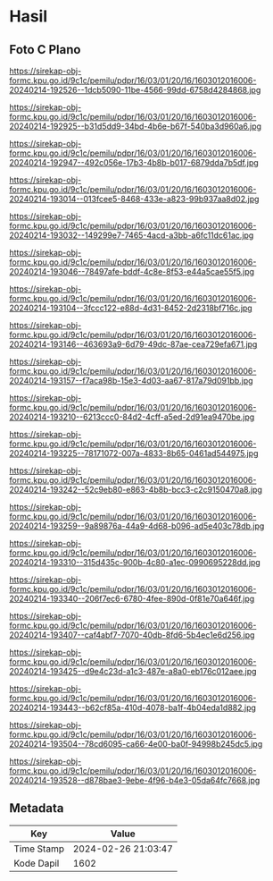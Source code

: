 # Hasil

## Foto C Plano

https://sirekap-obj-formc.kpu.go.id/9c1c/pemilu/pdpr/16/03/01/20/16/1603012016006-20240214-192526--1dcb5090-11be-4566-99dd-6758d4284868.jpg

https://sirekap-obj-formc.kpu.go.id/9c1c/pemilu/pdpr/16/03/01/20/16/1603012016006-20240214-192925--b31d5dd9-34bd-4b6e-b67f-540ba3d960a6.jpg

https://sirekap-obj-formc.kpu.go.id/9c1c/pemilu/pdpr/16/03/01/20/16/1603012016006-20240214-192947--492c056e-17b3-4b8b-b017-6879dda7b5df.jpg

https://sirekap-obj-formc.kpu.go.id/9c1c/pemilu/pdpr/16/03/01/20/16/1603012016006-20240214-193014--013fcee5-8468-433e-a823-99b937aa8d02.jpg

https://sirekap-obj-formc.kpu.go.id/9c1c/pemilu/pdpr/16/03/01/20/16/1603012016006-20240214-193032--149299e7-7465-4acd-a3bb-a6fc11dc61ac.jpg

https://sirekap-obj-formc.kpu.go.id/9c1c/pemilu/pdpr/16/03/01/20/16/1603012016006-20240214-193046--78497afe-bddf-4c8e-8f53-e44a5cae55f5.jpg

https://sirekap-obj-formc.kpu.go.id/9c1c/pemilu/pdpr/16/03/01/20/16/1603012016006-20240214-193104--3fccc122-e88d-4d31-8452-2d2318bf716c.jpg

https://sirekap-obj-formc.kpu.go.id/9c1c/pemilu/pdpr/16/03/01/20/16/1603012016006-20240214-193146--463693a9-6d79-49dc-87ae-cea729efa671.jpg

https://sirekap-obj-formc.kpu.go.id/9c1c/pemilu/pdpr/16/03/01/20/16/1603012016006-20240214-193157--f7aca98b-15e3-4d03-aa67-817a79d091bb.jpg

https://sirekap-obj-formc.kpu.go.id/9c1c/pemilu/pdpr/16/03/01/20/16/1603012016006-20240214-193210--6213ccc0-84d2-4cff-a5ed-2d91ea9470be.jpg

https://sirekap-obj-formc.kpu.go.id/9c1c/pemilu/pdpr/16/03/01/20/16/1603012016006-20240214-193225--78171072-007a-4833-8b65-0461ad544975.jpg

https://sirekap-obj-formc.kpu.go.id/9c1c/pemilu/pdpr/16/03/01/20/16/1603012016006-20240214-193242--52c9eb80-e863-4b8b-bcc3-c2c9150470a8.jpg

https://sirekap-obj-formc.kpu.go.id/9c1c/pemilu/pdpr/16/03/01/20/16/1603012016006-20240214-193259--9a89876a-44a9-4d68-b096-ad5e403c78db.jpg

https://sirekap-obj-formc.kpu.go.id/9c1c/pemilu/pdpr/16/03/01/20/16/1603012016006-20240214-193310--315d435c-900b-4c80-a1ec-0990695228dd.jpg

https://sirekap-obj-formc.kpu.go.id/9c1c/pemilu/pdpr/16/03/01/20/16/1603012016006-20240214-193340--206f7ec6-6780-4fee-890d-0f81e70a646f.jpg

https://sirekap-obj-formc.kpu.go.id/9c1c/pemilu/pdpr/16/03/01/20/16/1603012016006-20240214-193407--caf4abf7-7070-40db-8fd6-5b4ec1e6d256.jpg

https://sirekap-obj-formc.kpu.go.id/9c1c/pemilu/pdpr/16/03/01/20/16/1603012016006-20240214-193425--d9e4c23d-a1c3-487e-a8a0-eb176c012aee.jpg

https://sirekap-obj-formc.kpu.go.id/9c1c/pemilu/pdpr/16/03/01/20/16/1603012016006-20240214-193443--b62cf85a-410d-4078-ba1f-4b04eda1d882.jpg

https://sirekap-obj-formc.kpu.go.id/9c1c/pemilu/pdpr/16/03/01/20/16/1603012016006-20240214-193504--78cd6095-ca66-4e00-ba0f-94998b245dc5.jpg

https://sirekap-obj-formc.kpu.go.id/9c1c/pemilu/pdpr/16/03/01/20/16/1603012016006-20240214-193528--d878bae3-9ebe-4f96-b4e3-05da64fc7668.jpg


## Metadata

| Key        | Value               |
| ---------- | ------------------- |
| Time Stamp | 2024-02-26 21:03:47 |
| Kode Dapil | 1602                |



